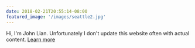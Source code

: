 ```yaml
---
date: 2018-02-21T20:55:14-08:00
featured_image: '/images/seattle2.jpg'
---
```


Hi, I'm John Lian. Unfortunately I don't update this website often with actual content. [Learn more](/about)
